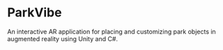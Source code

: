 # ParkVibe
An interactive AR application for placing and customizing park objects in augmented reality using Unity and C#.
